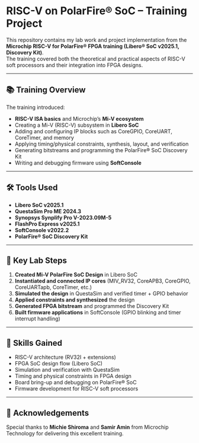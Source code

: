 # RISC-V on PolarFire® SoC – Training Project

This repository contains my lab work and project implementation from the **Microchip RISC-V for PolarFire® FPGA training (Libero® SoC v2025.1, Discovery Kit)**.  
The training covered both the theoretical and practical aspects of RISC-V soft processors and their integration into FPGA designs.

---

## 📚 Training Overview
The training introduced:
- **RISC-V ISA basics** and Microchip’s **Mi-V ecosystem**
- Creating a Mi-V (RISC-V) subsystem in **Libero SoC**
- Adding and configuring IP blocks such as CoreGPIO, CoreUART, CoreTimer, and memory
- Applying timing/physical constraints, synthesis, layout, and verification
- Generating bitstreams and programming the PolarFire® SoC Discovery Kit
- Writing and debugging firmware using **SoftConsole**

---

## 🛠️ Tools Used
- **Libero SoC v2025.1**
- **QuestaSim Pro ME 2024.3**
- **Synopsys Synplify Pro V-2023.09M-5**
- **FlashPro Express v2025.1**
- **SoftConsole v2022.2**
- **PolarFire® SoC Discovery Kit**

---

## 🧩 Key Lab Steps
1. **Created Mi-V PolarFire SoC Design** in Libero SoC  
2. **Instantiated and connected IP cores** (MIV_RV32, CoreAPB3, CoreGPIO, CoreUARTapb, CoreTimer, etc.)  
3. **Simulated the design** in QuestaSim and verified timer + GPIO behavior  
4. **Applied constraints and synthesized** the design  
5. **Generated FPGA bitstream** and programmed the Discovery Kit  
6. **Built firmware applications** in SoftConsole (GPIO blinking and timer interrupt handling)

---

## 🚀 Skills Gained
- RISC-V architecture (RV32I + extensions)  
- FPGA SoC design flow (Libero SoC)  
- Simulation and verification with QuestaSim  
- Timing and physical constraints in FPGA design  
- Board bring-up and debugging on PolarFire® SoC  
- Firmware development for RISC-V soft processors  

---

## 🙏 Acknowledgements
Special thanks to **Michie Shiroma** and **Samir Amin** from Microchip Technology for delivering this excellent training.  
